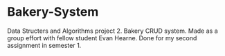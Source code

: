 # Bakery-System
Data Structers and Algorithms project 2. Bakery CRUD system.
Made as a group effort with fellow student Evan Hearne.
Done for my second assignment in semester 1.

